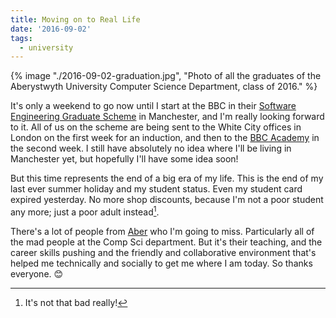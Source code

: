 ```yaml
---
title: Moving on to Real Life
date: '2016-09-02'
tags:
  - university
---
```


{% image "./2016-09-02-graduation.jpg", "Photo of all the graduates of the Aberystwyth University Computer Science Department, class of 2016." %}

It's only a weekend to go now until I start at the BBC in their [Software Engineering Graduate Scheme](//www.bbc.co.uk/careers/trainee-schemes-and-apprenticeships/technology/digital-media-graduate-scheme) in Manchester, and I'm really looking forward to it. All of us on the scheme are being sent to the White City offices in London on the first week for an induction, and then to the [BBC Academy](//www.bbc.co.uk/academy) in the second week. I still have absolutely no idea where I'll be living in Manchester yet, but hopefully I'll have some idea soon!

But this time represents the end of a big era of my life. This is the end of my last ever summer holiday and my student status. Even my student card expired yesterday. No more shop discounts, because I'm not a poor student any more; just a poor adult instead[^1].

There's a lot of people from [Aber](https://www.aber.ac.uk/en/) who I'm going to miss. Particularly all of the mad people at the Comp Sci department. But it's their teaching, and the career skills pushing and the friendly and collaborative environment that's helped me technically and socially to get me where I am today. So thanks everyone. 😊

[^1]: It's not that bad really!
